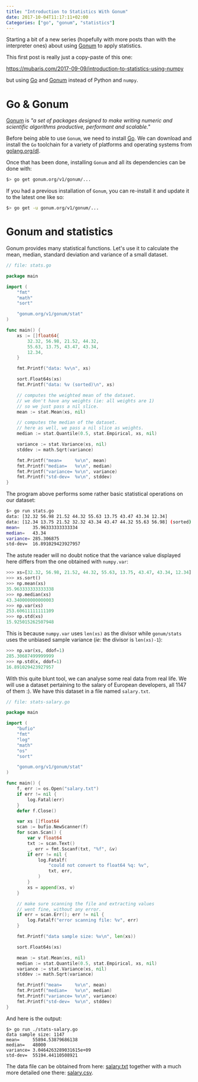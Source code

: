 ```yaml
---
title: "Introduction to Statistics With Gonum"
date: 2017-10-04T11:17:11+02:00
Categories: ["go", "gonum", "statistics"]
---
```


Starting a bit of a new series (hopefully with more posts than with the interpreter ones) about using [Gonum](https://gonum.org) to apply statistics.

This first post is really just a copy-paste of this one:

 https://mubaris.com/2017-09-09/introduction-to-statistics-using-numpy

but using [Go](https://golang.org) and [Gonum](https://gonum.org) instead of Python and `numpy`.

# Go & Gonum

[Gonum](https://gonum.org) is _"a set of packages designed to make writing numeric and scientific algorithms productive, performant and scalable."_

Before being able to use `Gonum`, we need to install [Go](https://golang.org).
We can download and install the `Go` toolchain for a variety of platforms and operating systems from [golang.org/dl](https://golang.org/dl).

Once that has been done, installing `Gonum` and all its dependencies can be done with:

```sh
$> go get gonum.org/v1/gonum/...
```

If you had a previous installation of `Gonum`, you can re-install it and update it to the latest one like so:

```sh
$> go get -u gonum.org/v1/gonum/...
```

# Gonum and statistics

Gonum provides many statistical functions.
Let's use it to calculate the mean, median, standard deviation and variance of a small dataset.

[embedmd]:# (../../static/code/2017-10-04/stats.go go)
```go
// file: stats.go

package main

import (
	"fmt"
	"math"
	"sort"

	"gonum.org/v1/gonum/stat"
)

func main() {
	xs := []float64{
		32.32, 56.98, 21.52, 44.32,
		55.63, 13.75, 43.47, 43.34,
		12.34,
	}

	fmt.Printf("data: %v\n", xs)

	sort.Float64s(xs)
	fmt.Printf("data: %v (sorted)\n", xs)

	// computes the weighted mean of the dataset.
	// we don't have any weights (ie: all weights are 1)
	// so we just pass a nil slice.
	mean := stat.Mean(xs, nil)

	// computes the median of the dataset.
	// here as well, we pass a nil slice as weights.
	median := stat.Quantile(0.5, stat.Empirical, xs, nil)

	variance := stat.Variance(xs, nil)
	stddev := math.Sqrt(variance)

	fmt.Printf("mean=     %v\n", mean)
	fmt.Printf("median=   %v\n", median)
	fmt.Printf("variance= %v\n", variance)
	fmt.Printf("std-dev=  %v\n", stddev)
}
```

The program above performs some rather basic statistical operations on our dataset:

```sh
$> go run stats.go
data: [32.32 56.98 21.52 44.32 55.63 13.75 43.47 43.34 12.34]
data: [12.34 13.75 21.52 32.32 43.34 43.47 44.32 55.63 56.98] (sorted)
mean=     35.96333333333334
median=   43.34
variance= 285.306875
std-dev=  16.891029423927957
```

The astute reader will no doubt notice that the variance value displayed here
differs from the one obtained with `numpy.var`:

```python
>>> xs=[32.32, 56.98, 21.52, 44.32, 55.63, 13.75, 43.47, 43.34, 12.34]
>>> xs.sort()
>>> np.mean(xs)
35.963333333333338
>>> np.median(xs)
43.340000000000003
>>> np.var(xs)
253.60611111111109
>>> np.std(xs)
15.925015262507948
```

This is because `numpy.var` uses `len(xs)` as the divisor while `gonum/stats`
uses the unbiased sample variance (_ie:_ the divisor is `len(xs)-1`):

```python
>>> np.var(xs, ddof=1)
285.30687499999999
>>> np.std(x, ddof=1)
16.891029423927957
```

With this quite blunt tool, we can analyse some real data from real life.
We will use a dataset pertaining to the salary of European developers, all 1147 of them :).
We have this dataset in a file named `salary.txt`.

[embedmd]:# (../../static/code/2017-10-04/stats-salary.go go)
```go
// file: stats-salary.go

package main

import (
	"bufio"
	"fmt"
	"log"
	"math"
	"os"
	"sort"

	"gonum.org/v1/gonum/stat"
)

func main() {
	f, err := os.Open("salary.txt")
	if err != nil {
		log.Fatal(err)
	}
	defer f.Close()

	var xs []float64
	scan := bufio.NewScanner(f)
	for scan.Scan() {
		var v float64
		txt := scan.Text()
		_, err = fmt.Sscanf(txt, "%f", &v)
		if err != nil {
			log.Fatalf(
				"could not convert to float64 %q: %v",
				txt, err,
			)
		}
		xs = append(xs, v)
	}

	// make sure scanning the file and extracting values
	// went fine, without any error.
	if err = scan.Err(); err != nil {
		log.Fatalf("error scanning file: %v", err)
	}

	fmt.Printf("data sample size: %v\n", len(xs))

	sort.Float64s(xs)

	mean := stat.Mean(xs, nil)
	median := stat.Quantile(0.5, stat.Empirical, xs, nil)
	variance := stat.Variance(xs, nil)
	stddev := math.Sqrt(variance)

	fmt.Printf("mean=     %v\n", mean)
	fmt.Printf("median=   %v\n", median)
	fmt.Printf("variance= %v\n", variance)
	fmt.Printf("std-dev=  %v\n", stddev)
}
```

And here is the output:

```
$> go run ./stats-salary.go
data sample size: 1147
mean=     55894.53879686138
median=   48000
variance= 3.0464263289031615e+09
std-dev=  55194.44110508921
```

The data file can be obtained from here: [salary.txt](/code/2017-10-04/salary.txt)
together with a much more detailed one there: [salary.csv](/code/2017-10-04/salary.csv).
